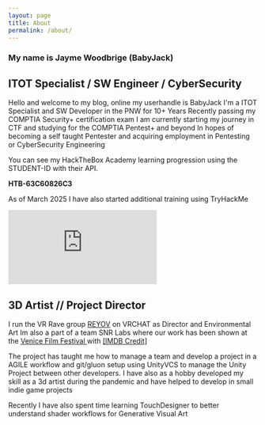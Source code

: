 ```yaml
---
layout: page
title: About
permalink: /about/
---
```


### My name is Jayme Woodbrige (BabyJack)

## ITOT Specialist / SW Engineer / CyberSecurity

Hello and welcome to my blog, online my userhandle is BabyJack
I'm a ITOT Specialist and SW Developer in the PNW for 10+ Years
Recently passing my COMPTIA Security+ certification exam I am currently starting my journey in CTF and studying for the COMPTIA Pentest+ and beyond
In hopes of becoming a self taught Pentester and acquiring employment in Pentesting or CyberSecurity Engineering

<div data-iframe-width="150" data-iframe-height="270" data-share-badge-id="734cc69a-1288-46dd-881e-2480c2f84a93" data-share-badge-host="https://www.credly.com"></div><script type="text/javascript" async src="//cdn.credly.com/assets/utilities/embed.js"></script>

You can see my HackTheBox Academy learning progression using the STUDENT-ID with their API. 

**HTB-63C60826C3**

As of March 2025 I have also started additional training using TryHackMe
<iframe src="https://tryhackme.com/api/v2/badges/public-profile?userPublicId=293317" style='border:none;'></iframe>

## 3D Artist // Project Director

I run the VR Rave group <a href="https://reyov.net">REYOV</a> on VRCHAT as Director and Environmental Art
Im also a part of a team SNR Labs where our work has been shown at the <a href="https://www.labiennale.org/en/cinema/2024/venice-immersive/snr-labs-test-facility">Venice Film Festival </a>with <a href="https://www.imdb.com/title/tt32997352/fullcredits/"> 
[IMDB Credit] </a>

The project has taught me how to manage a team and develop a project in a AGILE workflow and git/gluon setup using UnityVCS to manage the Unity Project
between other developers. I have also as a hobby developed my skill as a 3d artist during the pandemic and have helped to develop in small indie game projects

Recently I have also spent time learning TouchDesigner to better understand shader workflows for Generative Visual Art
